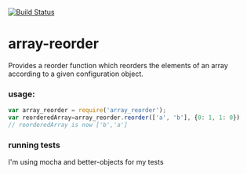 [![Build Status](https://travis-ci.org/alxlchnr/array_reorder.svg?branch=master)](https://travis-ci.org/alxlchnr/array_reorder)

array-reorder
==============
Provides a reorder function which reorders the elements of an array according to a given configuration object.

### usage:
```javascript
var array_reorder = require('array_reorder');
var reorderedArray=array_reorder.reorder(['a', 'b'], {0: 1, 1: 0})
// reorderedArray is now ['b','a']
```

### running tests
I'm using mocha and better-objects for my tests